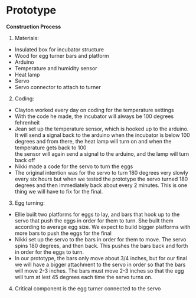 Prototype
=========

**Construction Process**

1. Materials: 
* Insulated box for incubator structure 
* Wood for egg turner bars and platform 
* Arduino 
* Temperature and humidity sensor 
* Heat lamp 
* Servo 
* Servo connector to attach to turner

2. Coding: 
* Clayton worked every day on coding for the temperature settings 
* With the code he made, the incubator will always be 100 degrees fehrenheit
* Jean set up the temperature sensor, which is hooked up to the arduino. It will send a signal back to the arduino when the incubator is below 100 degrees and from there, the heat lamp will turn on and when the temperature gets back to 100  
the sensor will again send a signal to the arduino, and the lamp will turn back off 
* Nikki made a code for the servo to turn the eggs 
* The original intention was for the servo to turn 180 degrees very slowly every six hours but when we tested the prototype 
the servo turned 180 degrees and then immediately back about every 2 minutes. This is one thing we will have to fix for the 
final. 

3. Egg turning: 
* Ellie built two platforms for eggs to lay, and bars that hook up to the servo that push the eggs in order for them
to turn. She built them according to average egg size. We expect to build bigger platforms with more bars to push the eggs for
the final 
* Nikki set up the servo to the bars in order for them to move. The servo spins 180 degrees, and then back. This pushes 
the bars back and forth in order for the eggs to turn. 
* In our prototype, the bars only move about 3/4 inches, but for our final we will have a bigger attachment to the servo in order so that the bars will move 2-3 inches. The bars must move 2-3 inches so 
that the egg will turn at lest 45 degrees each time the servo turns on. 

4. Critical component is the egg turner connected to the servo
